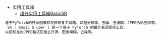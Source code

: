 
- 实用工具箱
  * [超分实用工具箱BasicSR](https://github.com/XPixelGroup/BasicSR)
```txt
基于PyTorch的开源图像和视频修复工具箱，如超分辨率、去噪、去模糊、JPEG伪影去除等。
 SR ( Basic S uper ) 是一个基于 PyTorch 的最佳去源视频工具，
以超标准的JPEG格式压缩去开源，图像模糊，去噪等。

  ```